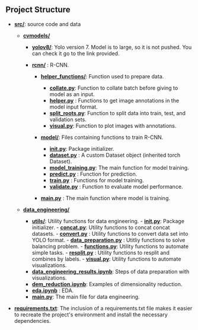 ## Project Structure

- **[src/](./src/)**: source code and data

    - **[cvmodels/](./src/cvmodels/)**
        - **[yolov8/](https://github.com/WongKinYiu/yolov7)**: Yolo version 7. Model is to large, so it is not pushed. You can check it go to the link provided.

        - **[rcnn/](./src/cvmodels/rcnn/)** : R-CNN.

           - **[helper_functions/](./src/cvmodels/rcnn/helper_functions/)**: Function used to prepare data.
                - **[collate.py](./src/cvmodels/rcnn/helper_functions/collate.py)**: Function to collate batch before giving to model as an input.
                - **[helper.py](./src/cvmodels/rcnn/helper_functions/helper.py)** : Functions to get image annotations in the model input format.
                - **[split_roots.py](./src/cvmodels/rcnn/helper_functions/split_roots.py)**: Function to split data into train, test, and validation sets.
                - **[visual.py](./src/cvmodels/rcnn/helper_functions/visual.py)**: Function to plot images with annotations.

           - **[model/](./src/cvmodels/rcnn/model/)**: Files containing functions to train R-CNN.
                - **[__init__.py](./src/cvmodels/rcnn/model/__init__.py)**: Package initializer.
                - **[dataset.py](./src/cvmodels/rcnn/model/dataset.py)** : A custom Dataset object (inherited torch Dataset).
                - **[model_training.py](./src/cvmodels/rcnn/model/model_training.py)**: The main function for model training.
                - **[predict.py](./src/cvmodels/rcnn/model/predict.py)** : Function for prediction.
                - **[train.py](./src/cvmodels/rcnn/model/train.py)** : Functions for model training.
                - **[validate.py](./src/cvmodels/rcnn/model/validate.py)** : Function to evaluate model performance.

           - **[main.py](./src/cvmodels/rcnn/main.py)** : The main function where model is training.

        
    - **[data_engineering/](./src/data_engineering/)**

        - **[utils/](./src/data_engineering/utils/)**: Utility functions for data engineering.
               - **[__init__.py](./src/data_engineering/utils/__init__.py)**: Package initializer.
               - **[concat.py](./src/data_engineering/utils/concat.py)**: Utility functions to concat concat datasets.
               - **[convert.py](./src/data_engineering/utils/convert.py)** : Utility functions to convert data set into YOLO format.
               - **[data_preparation.py](./src/data_engineering/utils/data_preparation.py)** : Utitliy functions to solve balancing problem.
               - **[functions.py](./src/data_engineering/utils/functions.py)**: Utility functions to automate simple tasks.
               - **[resplit.py](./src/data_engineering/utils/resplit.py)** : Utility functions to resplit and combines by labels.
               - **[visual.py](./src/data_engineering/utils/visual.py)**: Utility functions to automate visualizations.
        - **[data_engineering_results.ipynb](./src/data_engineering/data_engineering_results.ipynb)**: Steps of data preparation with visualizations.
        - **[dem_reduction.ipynb](./src/data_engineering/dem_reduction.ipynb)**: Examples of dimensionality reduction.
        - **[eda.ipynb](./src/data_engineering/eda.ipynb)** : EDA.
        - **[main.py](./src/data_engineering/main.py)**: The main file for data engineering.
- **[requirements.txt](/requirements.txt)**: The inclusion of a requirements.txt file makes it easier to recreate the project's environment and install the necessary dependencies.
    